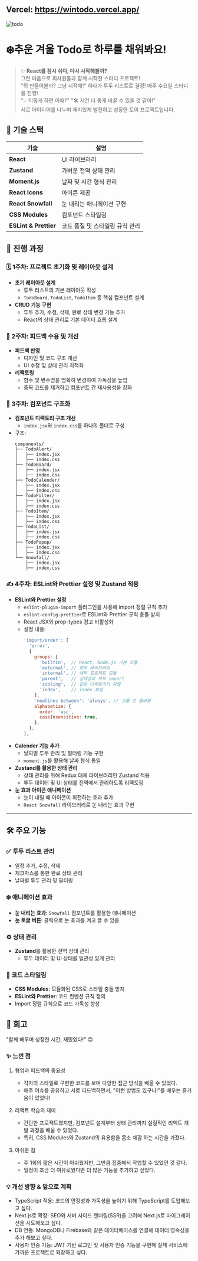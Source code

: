 ## Vercel: https://wintodo.vercel.app/
![todo](https://github.com/user-attachments/assets/2ab33317-25aa-484e-b3b0-418793be98c3)
<br/>

# ❄️추운 겨울 Todo로 하루를 채워봐요!

> ✨ **React를 잠시 쉬다, 다시 시작해볼까?**  <br/>
그런 마음으로 회사원들과 함께 시작한 스터디 프로젝트!  
> "뭐 만들어볼까? 그냥 시작해!" 하다가 투두 리스트로 결정! 매주 수요일 스터디를 진행!<br/>
> "💡 이렇게 하면 어때?" "🛠️ 저건 더 좋게 바꿀 수 있을 것 같아!"<br/>
> 서로 아이디어를 나누며 재미있게 발전하고 성장한 토이 프로젝트입니다.

## 📂 기술 스택

| 기술        | 설명                                    |
|-------------|-----------------------------------------|
| **React**   | UI 라이브러리                           |
| **Zustand** | 가벼운 전역 상태 관리                   |
| **Moment.js** | 날짜 및 시간 형식 관리                |
| **React Icons** | 아이콘 제공                         |
| **React Snowfall** | 눈 내리는 애니메이션 구현         |
| **CSS Modules** | 컴포넌트 스타일링                    |
| **ESLint & Prettier** | 코드 품질 및 스타일링 규칙 관리 |


## 🚀 진행 과정

### 🗓️ 1주차: 프로젝트 초기화 및 레이아웃 설계
- **초기 레이아웃 설계**
  - 투두 리스트의 기본 레이아웃 작성
  - `TodoBoard`, `TodoList`, `TodoItem` 등 핵심 컴포넌트 설계
- **CRUD 기능 구현**
  - 투두 추가, 수정, 삭제, 완료 상태 변경 기능 추가
  - React의 상태 관리로 기본 데이터 흐름 설계

### 🔄 2주차: 피드백 수용 및 개선 
- **피드백 반영**
  - 디자인 및 코드 구조 개선
  - UI 수정 및 상태 관리 최적화
- **리팩토링**
  - 함수 및 변수명을 명확히 변경하여 가독성을 높임
  - 중복 코드를 제거하고 컴포넌트 간 재사용성을 강화

### 🧩 3주차: 컴포넌트 구조화
- **컴포넌트 디렉토리 구조 개선**
  - `index.jsx`와 `index.css`를 하나의 폴더로 구성
- 구조:
    ```
    components/
    ├── TodoAlert/
    │   ├── index.jsx
    │   ├── index.css
    ├── TodoBoard/
    │   ├── index.jsx
    │   ├── index.css
    ├── TodoCalender/
    │   ├── index.jsx
    │   ├── index.css
    ├── TodoFilter/
    │   ├── index.jsx
    │   ├── index.css
    ├── TodoItem/
    │   ├── index.jsx
    │   ├── index.css
    ├── TodoList/
    │   ├── index.jsx
    │   ├── index.css
    ├── TodoPopup/
    │   ├── index.jsx
    │   ├── index.css
    └── Snowfall/
        ├── index.jsx
        ├── index.css
    ```

### **✍️ 4주차: ESLint와 Prettier 설정 및 Zustand 적용**
- **ESLint와 Prettier 설정**
  - `eslint-plugin-import` 플러그인을 사용해 import 정렬 규칙 추가
  - `eslint-config-prettier`로 ESLint와 Prettier 규칙 충돌 방지
  - React JSX와 prop-types 경고 비활성화
  - 설정 내용:
    ```javascript
    'import/order': [
      'error',
      {
        groups: [
          'builtin',  // React, Node.js 기본 모듈
          'external', // 외부 라이브러리
          'internal', // 내부 프로젝트 모듈
          'parent',   // 상대경로 부모 import
          'sibling',  // 같은 디렉토리의 파일
          'index',    // index 파일
        ],
        'newlines-between': 'always', // 그룹 간 줄바꿈
        alphabetize: {
          order: 'asc',
          caseInsensitive: true,
        },
      },
    ],
    ```
- **Calender 기능 추가**
  - 날짜별 투두 관리 및 필터링 기능 구현
  - `moment.js`를 활용해 날짜 형식 통일
- **Zustand를 활용한 상태 관리**
  - 상태 관리를 위해 Redux 대체 라이브러리인 Zustand 적용
  - 투두 데이터 및 UI 상태를 전역에서 관리하도록 리팩토링
- **눈 효과 아이콘 애니메이션**
  - 눈이 내릴 때 아이콘이 회전하는 효과 추가
  - `React Snowfall` 라이브러리로 눈 내리는 효과 구현

---

## 🛠️ 주요 기능

### ✅ 투두 리스트 관리
- 일정 추가, 수정, 삭제
- 체크박스를 통한 완료 상태 관리
- 날짜별 투두 관리 및 필터링

### ❄️ 애니메이션 효과
- **눈 내리는 효과**: `Snowfall` 컴포넌트를 활용한 애니메이션
- **눈 토글 버튼**: 클릭으로 눈 효과를 켜고 끌 수 있음

### ⚙️ 상태 관리
- **Zustand**를 활용한 전역 상태 관리
  - 투두 데이터 및 UI 상태를 일관성 있게 관리

### 🎨 코드 스타일링
- **CSS Modules**: 모듈화된 CSS로 스타일 충돌 방지
- **ESLint와 Prettier**: 코드 컨벤션 규칙 정의
- Import 정렬 규칙으로 코드 가독성 향상

## 💌 회고 
"함께 배우며 성장한 시간, 재밌었다!" 😊

### ✨ 느낀 점

1. 협업과 피드백의 중요성
    - 각자의 스타일로 구현한 코드를 보며 다양한 접근 방식을 배울 수 있었다.
    - 매주 이슈를 공유하고 서로 피드백하면서, "이런 방법도 있구나!"를 배우는 즐거움이 있었다!

2. 리액트 학습의 재미
    - 간단한 프로젝트였지만, 컴포넌트 설계부터 상태 관리까지 실질적인 리액트 개발 과정을 배울 수 있었다.
    - 특히, CSS Modules와 Zustand의 유용함을 몸소 체감 하는 시간을 가졌다.

3. 아쉬운 점
    - 주 1회의 짧은 시간이 아쉬웠지만, 그만큼 집중해서 작업할 수 있었던 것 같다.
    - 일정이 조금 더 여유로웠다면 더 많은 기능을 추가하고 싶었다.

### 💡 개선 방향 & 앞으로 계획
- TypeScript 적용: 코드의 안정성과 가독성을 높이기 위해 TypeScript를 도입해보고 싶다.
- Next.js로 확장: SEO와 서버 사이드 렌더링(SSR)을 고려해 Next.js로 마이그레이션을 시도해보고 싶다.
- DB 연동: MongoDB나 Firebase와 같은 데이터베이스를 연결해 데이터 영속성을 추가 해보고 싶다.
- 사용자 인증 기능: JWT 기반 로그인 및 사용자 인증 기능을 구현해 실제 서비스에 가까운 프로젝트로 확장하고 싶다.
